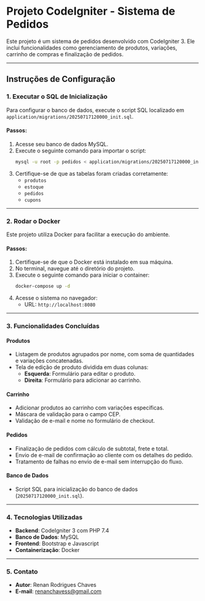 # Projeto CodeIgniter - Sistema de Pedidos

Este projeto é um sistema de pedidos desenvolvido com CodeIgniter 3. Ele inclui funcionalidades como gerenciamento de produtos, variações, carrinho de compras e finalização de pedidos.

---

## **Instruções de Configuração**

### **1. Executar o SQL de Inicialização**
Para configurar o banco de dados, execute o script SQL localizado em `application/migrations/20250717120000_init.sql`. 

#### **Passos:**
1. Acesse seu banco de dados MySQL.
2. Execute o seguinte comando para importar o script:
   ```bash
   mysql -u root -p pedidos < application/migrations/20250717120000_init.sql
   ```
3. Certifique-se de que as tabelas foram criadas corretamente:
   - `produtos`
   - `estoque`
   - `pedidos`
   - `cupons`

---

### **2. Rodar o Docker**
Este projeto utiliza Docker para facilitar a execução do ambiente.

#### **Passos:**
1. Certifique-se de que o Docker está instalado em sua máquina.
2. No terminal, navegue até o diretório do projeto.
3. Execute o seguinte comando para iniciar o container:
   ```bash
   docker-compose up -d
   ```
4. Acesse o sistema no navegador:
   - URL: `http://localhost:8080`

---

### **3. Funcionalidades Concluídas**
#### **Produtos**
- Listagem de produtos agrupados por nome, com soma de quantidades e variações concatenadas.
- Tela de edição de produto dividida em duas colunas:
  - **Esquerda**: Formulário para editar o produto.
  - **Direita**: Formulário para adicionar ao carrinho.

#### **Carrinho**
- Adicionar produtos ao carrinho com variações específicas.
- Máscara de validação para o campo CEP.
- Validação de e-mail e nome no formulário de checkout.

#### **Pedidos**
- Finalização de pedidos com cálculo de subtotal, frete e total.
- Envio de e-mail de confirmação ao cliente com os detalhes do pedido.
- Tratamento de falhas no envio de e-mail sem interrupção do fluxo.

#### **Banco de Dados**
- Script SQL para inicialização do banco de dados (`20250717120000_init.sql`).

---

### **4. Tecnologias Utilizadas**
- **Backend**: CodeIgniter 3 com PHP 7.4
- **Banco de Dados**: MySQL
- **Frontend**: Bootstrap e Javascript
- **Containerização**: Docker

---

### **5. Contato**
- **Autor**: Renan Rodrigues Chaves
- **E-mail**: renanchavess@gmail.com